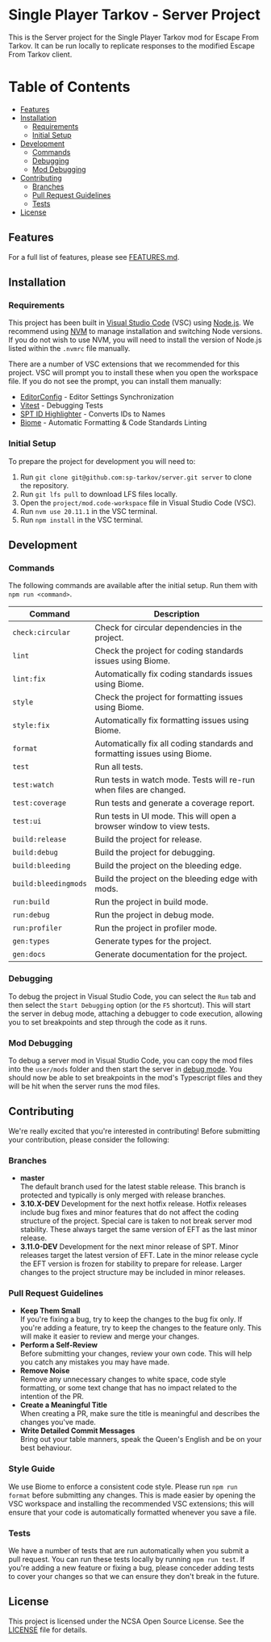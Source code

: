 # Single Player Tarkov - Server Project

This is the Server project for the Single Player Tarkov mod for Escape From Tarkov. It can be run locally to replicate responses to the modified Escape From Tarkov client.

# Table of Contents

- [Features](#features)
- [Installation](#installation)
  - [Requirements](#requirements)
  - [Initial Setup](#initial-setup)
- [Development](#development)
  - [Commands](#commands)
  - [Debugging](#debugging)
  - [Mod Debugging](#mod-debugging)
- [Contributing](#contributing)
  - [Branches](#branchs)
  - [Pull Request Guidelines](#pull-request-guidelines)
  - [Tests](#tests)
- [License](#license)

## Features

For a full list of features, please see [FEATURES.md](FEATURES.md).

## Installation

### Requirements

This project has been built in [Visual Studio Code](https://code.visualstudio.com/) (VSC) using [Node.js](https://nodejs.org/). We recommend using [NVM](https://github.com/coreybutler/nvm-windows) to manage installation and switching Node versions. If you do not wish to use NVM, you will need to install the version of Node.js listed within the `.nvmrc` file manually.

There are a number of VSC extensions that we recommended for this project. VSC will prompt you to install these when you open the workspace file. If you do not see the prompt, you can install them manually:

- [EditorConfig](https://marketplace.visualstudio.com/items?itemName=EditorConfig.EditorConfig) - Editor Settings Synchronization
- [Vitest](https://marketplace.visualstudio.com/items?itemName=vitest.explorer) - Debugging Tests
- [SPT ID Highlighter](https://marketplace.visualstudio.com/items?itemName=refringe.spt-id-highlighter) - Converts IDs to Names
- [Biome](https://marketplace.visualstudio.com/items?itemName=biomejs.biome) - Automatic Formatting & Code Standards Linting

### Initial Setup

To prepare the project for development you will need to:

1. Run `git clone git@github.com:sp-tarkov/server.git server` to clone the repository.
2. Run `git lfs pull` to download LFS files locally.
3. Open the `project/mod.code-workspace` file in Visual Studio Code (VSC).
4. Run `nvm use 20.11.1` in the VSC terminal.
5. Run `npm install` in the VSC terminal.

## Development

### Commands

The following commands are available after the initial setup. Run them with `npm run <command>`.

| Command               | Description                                                               |
|-----------------------|---------------------------------------------------------------------------|
| `check:circular`      | Check for circular dependencies in the project.                           |
| `lint`                | Check the project for coding standards issues using Biome.                |
| `lint:fix`            | Automatically fix coding standards issues using Biome.                    |
| `style`               | Check the project for formatting issues using Biome.                      |
| `style:fix`           | Automatically fix formatting issues using Biome.                          |
| `format`              | Automatically fix all coding standards and formatting issues using Biome. |
| `test`                | Run all tests.                                                            |
| `test:watch`          | Run tests in watch mode. Tests will re-run when files are changed.        |
| `test:coverage`       | Run tests and generate a coverage report.                                 |
| `test:ui`             | Run tests in UI mode. This will open a browser window to view tests.      |
| `build:release`       | Build the project for release.                                            |
| `build:debug`         | Build the project for debugging.                                          |
| `build:bleeding`      | Build the project on the bleeding edge.                                   |
| `build:bleedingmods`  | Build the project on the bleeding edge with mods.                         |
| `run:build`           | Run the project in build mode.                                            |
| `run:debug`           | Run the project in debug mode.                                            |
| `run:profiler`        | Run the project in profiler mode.                                         |
| `gen:types`           | Generate types for the project.                                           |
| `gen:docs`            | Generate documentation for the project.                                   |

### Debugging

To debug the project in Visual Studio Code, you can select the `Run` tab and then select the `Start Debugging` option (or the `F5` shortcut). This will start the server in debug mode, attaching a debugger to code execution, allowing you to set breakpoints and step through the code as it runs.

### Mod Debugging

To debug a server mod in Visual Studio Code, you can copy the mod files into the `user/mods` folder and then start the server in [debug mode](#debugging). You should now be able to set breakpoints in the mod's Typescript files and they will be hit when the server runs the mod files.

## Contributing

We're really excited that you're interested in contributing! Before submitting your contribution, please consider the following:

### Branches

- **master**  
  The default branch used for the latest stable release. This branch is protected and typically is only merged with release branches.
- **3.10.X-DEV**
  Development for the next hotfix release. Hotfix releases include bug fixes and minor features that do not affect the coding structure of the project. Special care is taken to not break server mod stability. These always target the same version of EFT as the last minor release.
- **3.11.0-DEV**
  Development for the next minor release of SPT. Minor releases target the latest version of EFT. Late in the minor release cycle the EFT version is frozen for stability to prepare for release. Larger changes to the project structure may be included in minor releases.

### Pull Request Guidelines

- **Keep Them Small**  
  If you're fixing a bug, try to keep the changes to the bug fix only. If you're adding a feature, try to keep the changes to the feature only. This will make it easier to review and merge your changes.
- **Perform a Self-Review**  
  Before submitting your changes, review your own code. This will help you catch any mistakes you may have made.
- **Remove Noise**  
  Remove any unnecessary changes to white space, code style formatting, or some text change that has no impact related to the intention of the PR.
- **Create a Meaningful Title**  
  When creating a PR, make sure the title is meaningful and describes the changes you've made.
- **Write Detailed Commit Messages**  
  Bring out your table manners, speak the Queen's English and be on your best behaviour.

### Style Guide

We use Biome to enforce a consistent code style. Please run `npm run format` before submitting any changes. This is made easier by opening the VSC workspace and installing the recommended VSC extensions; this will ensure that your code is automatically formatted whenever you save a file.

### Tests

We have a number of tests that are run automatically when you submit a pull request. You can run these tests locally by running `npm run test`. If you're adding a new feature or fixing a bug, please conceder adding tests to cover your changes so that we can ensure they don't break in the future.

## License

This project is licensed under the NCSA Open Source License. See the [LICENSE](LICENSE.md) file for details.
